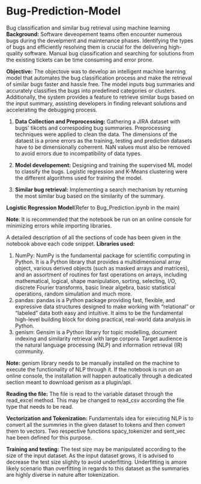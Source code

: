 # Bug-Prediction-Model
Bug classification and similar bug retrieval using machine learning
**Background:**
Software deveopement teams often encounter numerous bugs during the develpment and maintenance phases. Identifying the types of bugs and efficiently resolving them is crucial for the delivering high-quality software. Manual bug classification and searching for solutions from the existing tickets can be time consuming and error prone.

**Objective:**
The objectove was to develop an intelligent machine learning model that automates the bug classification process and make the retrieval of similar bugs faster and hassle free. The model inputs bug summaries and accurately classifies the bugs into predefined categories or clusters. Additionally, the system provides a feature to retrieve similar bugs based on the input summary, assisting developers in finding relevant solutions and accelerating the debugging process.

1) **Data Collection and Preprocessing:** Gathering a JIRA dataset with bugs' tikcets and correspoding bug summaries. Preprocessing techniques were applied to clean the data. The dimensions of the dataest is a prone errors as the training, testing and prediction datasets have to be dimensionally coherrent. NaN values must also be removed to avoid errors due to incompatibility of data types.

2) **Model developement:** Designing and training the supervised ML model to classify the bugs. Logistic regression and K-Means clustering were the different algorithms used for training the model.

3) **Similar bug retrieval:** Implementing a search mechanism by returning the most similar bug based on the similarity of the summary.

**Logistic Regression Model**(Refer to Bug_Prediction.ipynb in the main)

**Note**: It is recommended that the notebook be run on an online console for minimizing errors while importing libraries.

A detailed description of all the sections of code has been given in the notebook above each code snippet. 
**Libraries used:**

1) NumPy: NumPy is the fundamental package for scientific computing in Python. It is a Python library that provides a multidimensional array object, various derived objects (such as masked arrays and matrices), and an assortment of routines for fast operations on arrays, including mathematical, logical, shape manipulation, sorting, selecting, I/O, discrete Fourier transforms, basic linear algebra, basic statistical operations, random simulation and much more.
2) pandas: pandas is a Python package providing fast, flexible, and expressive data structures designed to make working with “relational” or “labeled” data both easy and intuitive. It aims to be the fundamental high-level building block for doing practical, real-world data analysis in Python.
3) genism: Gensim is a Python library for topic modelling, document indexing and similarity retrieval with large corpora. Target audience is the natural language processing (NLP) and information retrieval (IR) community.

**Note:** genism library needs to be manually installed on the machine to execute the functionality of NLP through it. If the notebook is run on an online console, the installation will happen autoatically through a dedicated section meant to download genism as a plugin/api.

**Reading the file:**
The file is read to the variable dataset through the read_excel method. This may be changed to read_csv according the file type that needs to be read.

**Vectorization and Tokenization:**
Fundamentals idea for executing NLP is to convert all the summries in the given dataset to tokens and then convert them to vectors. Two respective functions spacy_tokenizer and sent_vec hae been defined for this purpose.

**Training and testing:**
The test size may be manipulated according to the size of the input dataset. As the input dataset grows, it is advised to decrease the test size slighlty to avoid underfitting. Underfitting is amore likely scenario than overfitting in regards to this dataset as the summaries are highly diverse in nature after tokenization.
